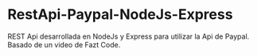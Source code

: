 # RestApi-Paypal-NodeJs-Express
REST Api desarrollada en NodeJs y Express para utilizar la Api de Paypal. Basado de un video de Fazt Code.
